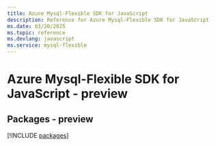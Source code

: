 ```yaml
---
title: Azure Mysql-Flexible SDK for JavaScript
description: Reference for Azure Mysql-Flexible SDK for JavaScript
ms.date: 03/20/2025
ms.topic: reference
ms.devlang: javascript
ms.service: mysql-flexible
---
```

# Azure Mysql-Flexible SDK for JavaScript - preview
## Packages - preview
[!INCLUDE [packages](mysql-flexible-index.md)]